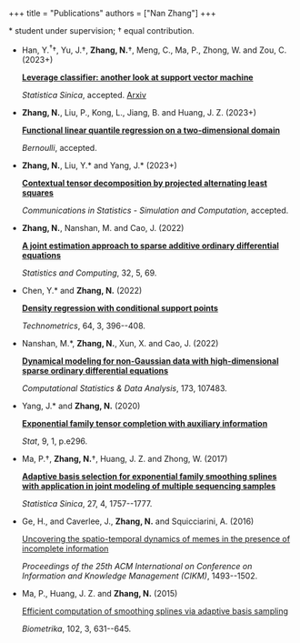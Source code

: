 +++
title = "Publications"
authors = ["Nan Zhang"]
+++

\* student under supervision; <span>&#8224;</span> equal contribution.

- Han, Y.<sup>&#8224;</sup><span>&#8224;</span>, Yu, J.<span>&#8224;</span>, **Zhang, N.**<span>&#8224;</span>, Meng, C., Ma, P., Zhong, W. and Zou, C. (2023+)

  [**Leverage classifier: another look at support vector machine**]()

  *Statistica Sinica*, accepted. [Arxiv](https://arxiv.org/pdf/2308.12444.pdf)


- **Zhang, N.**, Liu, P., Kong, L., Jiang, B. and Huang, J. Z. (2023+)

  [**Functional linear quantile regression on a two-dimensional domain**]()

  *Bernoulli*, accepted.


- **Zhang, N.**, Liu, Y.* and Yang, J.* (2023+)

  [**Contextual tensor decomposition by projected alternating least squares**](https://www.tandfonline.com/eprint/DFPKYGFZ2EIU8BBYNKQJ/full?target=10.1080/03610918.2023.2196748)
	
  *Communications in Statistics - Simulation and Computation*, accepted.


- **Zhang, N.**, Nanshan, M. and Cao, J. (2022)

  [**A joint estimation approach to sparse additive ordinary differential equations**](https://link.springer.com/article/10.1007/s11222-022-10117-y)

  *Statistics and Computing*, 32, 5, 69.


- Chen, Y.* and **Zhang, N.** (2022)

  [**Density regression with conditional support points**](https://www.tandfonline.com/doi/full/10.1080/00401706.2022.2044384)

  *Technometrics*, 64, 3, 396--408.


- Nanshan, M.*, **Zhang, N.**, Xun, X. and Cao, J. (2022)

  [**Dynamical modeling for non-Gaussian data with high-dimensional sparse ordinary differential equations**](https://www.sciencedirect.com/science/article/abs/pii/S0167947322000639)

  *Computational Statistics & Data Analysis*, 173, 107483.


- Yang, J.* and **Zhang, N.** (2020)

  [**Exponential family tensor completion with auxiliary information**](https://onlinelibrary.wiley.com/doi/abs/10.1002/sta4.296)

  *Stat*, 9, 1, p.e296.


- Ma, P.<span>&#8224;</span>, **Zhang, N.**<span>&#8224;</span>, Huang, J. Z. and Zhong, W. (2017)

  [**Adaptive basis selection for exponential family smoothing splines with application in joint modeling of multiple sequencing samples**](http://www3.stat.sinica.edu.tw/statistica/oldpdf/A27n420.pdf)

  *Statistica Sinica*, 27, 4, 1757--1777.


- Ge, H., and Caverlee, J., **Zhang, N.** and Squicciarini, A. (2016)

  [Uncovering the spatio-temporal dynamics of memes in the presence of incomplete information](http://dl.acm.org/citation.cfm?id=2983782)

  *Proceedings of the 25th ACM International on Conference on Information and Knowledge Management (CIKM)*, 1493--1502.


- Ma, P., Huang, J. Z. and **Zhang, N.** (2015)

  [Efficient computation of smoothing splines via adaptive basis sampling](http://biomet.oxfordjournals.org/content/102/3/631)

  *Biometrika*, 102, 3, 631--645.